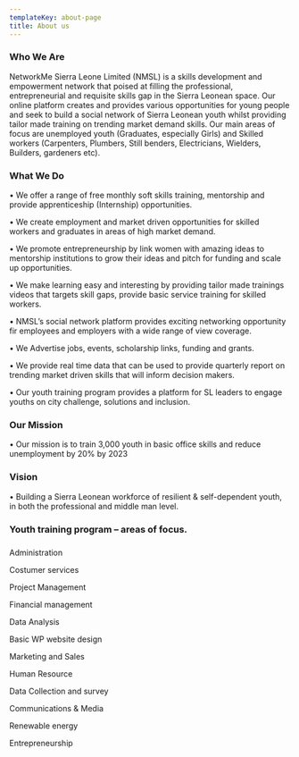 ```yaml
---
templateKey: about-page
title: About us
---
```

### Who We Are

NetworkMe Sierra Leone Limited (NMSL) is a skills development and empowerment network that poised at filling the professional, entrepreneurial and requisite skills gap in the Sierra Leonean space. Our online platform creates and provides various opportunities for young people and seek to build a social network of Sierra Leonean youth whilst providing tailor made training on trending market demand skills. Our main areas of focus are unemployed youth (Graduates, especially Girls) and Skilled workers (Carpenters, Plumbers, Still benders, Electricians, Wielders, Builders, gardeners etc). 

### What We Do

• We offer a range of free monthly soft skills training, mentorship and provide apprenticeship (Internship) opportunities. 

• We create employment and market driven opportunities for skilled workers and graduates in areas of high market demand.

• We promote entrepreneurship by link women with amazing ideas to mentorship institutions to grow their ideas and pitch for funding and scale up opportunities. 

• We make learning easy and interesting by providing tailor made trainings videos that targets skill gaps, provide basic service training for skilled workers.

• NMSL’s social network platform provides exciting networking opportunity fir employees and employers with a wide range of view coverage.  

• We Advertise jobs, events, scholarship links, funding and grants.

• We provide real time data that can be used to provide quarterly report on trending market driven skills that will inform decision makers.

• Our youth training program provides a platform for SL leaders to engage youths on city challenge, solutions and inclusion.

### 

### Our Mission

• Our mission is to train 3,000 youth in basic office skills and reduce unemployment by 20% by 2023

### Vision

• Building a Sierra Leonean workforce of resilient & self-dependent youth, in both the professional and middle man level.

### 

### Youth training program – areas of focus.

### 

Administration 

Costumer services

Project Management 

Financial management

Data Analysis 

Basic WP website design

Marketing and Sales                                     

Human Resource

Data Collection and survey                          

Communications & Media

Renewable energy                                        

Entrepreneurship

### 

###
